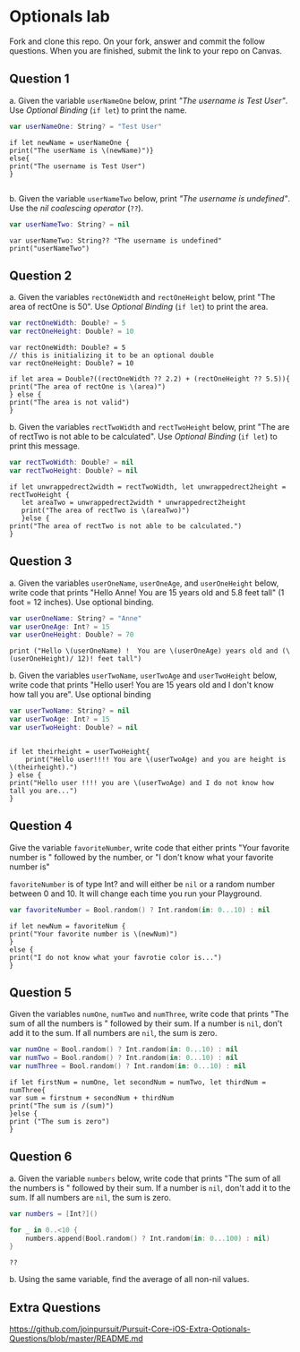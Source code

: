 # Optionals lab

Fork and clone this repo. On your fork, answer and commit the follow questions. When you are finished, submit the link to your repo on Canvas.


## Question 1

a. Given the variable `userNameOne` below, print *"The username is Test User"*.  Use *Optional Binding* (`if let`) to print the name.

```swift
var userNameOne: String? = "Test User"
```

```
if let newName = userNameOne {
print("The userName is \(newName)")}
else{
print("The username is Test User")
}


```

b. Given the variable `userNameTwo` below, print *"The username is undefined"*.  Use the *nil coalescing operator* (`??`).

```swift
var userNameTwo: String? = nil
```

```
var userNameTwo: String?? "The username is undefined"
print("userNameTwo")
```

## Question 2

a. Given the variables `rectOneWidth` and `rectOneHeight` below, print "The area of rectOne is 50".  Use *Optional Binding* (`if let`) to print the area.

```swift
var rectOneWidth: Double? = 5
var rectOneHeight: Double? = 10
```

```
var rectOneWidth: Double? = 5
// this is initializing it to be an optional double
var rectOneHeight: Double? = 10

if let area = Double?((rectOneWidth ?? 2.2) + (rectOneHeight ?? 5.5)){
print("The area of rectOne is \(area)")
} else {
print("The area is not valid")
}

```

b. Given the variables `rectTwoWidth` and `rectTwoHeight` below, print "The are of rectTwo is not able to be calculated".  Use *Optional Binding* (`if let`) to print this message.

```swift
var rectTwoWidth: Double? = nil
var rectTwoHeight: Double? = nil
```
```
if let unwrappedrect2width = rectTwoWidth, let unwrappedrect2height = rectTwoHeight {
   let areaTwo = unwrappedrect2width * unwrappedrect2height
   print("The area of rectTwo is \(areaTwo)")
   }else {
print("The area of rectTwo is not able to be calculated.")
}

```

## Question 3

a. Given the variables `userOneName`, `userOneAge`, and `userOneHeight` below, write code that prints "Hello Anne!  You are 15 years old and 5.8 feet tall" (1 foot = 12 inches).  Use optional binding.


```swift
var userOneName: String? = "Anne"
var userOneAge: Int? = 15
var userOneHeight: Double? = 70
```
```
print ("Hello \(userOneName) !  You are \(userOneAge) years old and (\(userOneHeight)/ 12)! feet tall")
```
b. Given the variables `userTwoName`, `userTwoAge` and `userTwoHeight` below, write code that prints "Hello user!  You are 15 years old and I don't know how tall you are".  Use optional binding

```swift
var userTwoName: String? = nil
var userTwoAge: Int? = 15
var userTwoHeight: Double? = nil
```
```

if let theirheight = userTwoHeight{
    print("Hello user!!!! You are \(userTwoAge) and you are height is \(theirheight).")
} else {
print("Hello user !!!! you are \(userTwoAge) and I do not know how tall you are...")
}

```


## Question 4

Give the variable `favoriteNumber`, write code that either prints "Your favorite number is " followed by the number, or "I don't know what your favorite number is"

`favoriteNumber` is of type Int? and will either be `nil` or a random number between 0 and 10.  It will change each time you run your Playground.

```swift
var favoriteNumber = Bool.random() ? Int.random(in: 0...10) : nil
```
```
if let newNum = favoriteNum {
print("Your favorite number is \(newNum)")
}
else {
print("I do not know what your favrotie color is...")
}
```


## Question 5

Given the variables `numOne`, `numTwo` and `numThree`, write code that prints "The sum of all the numbers is " followed by their sum.  If a number is `nil`, don't add it to the sum.  If all numbers are `nil`, the sum is zero.

```swift
var numOne = Bool.random() ? Int.random(in: 0...10) : nil
var numTwo = Bool.random() ? Int.random(in: 0...10) : nil
var numThree = Bool.random() ? Int.random(in: 0...10) : nil
```
```
if let firstNum = numOne, let secondNum = numTwo, let thirdNum = numThree{
var sum = firstnum + secondNum + thirdNum 
print("The sum is /(sum)")
}else {
print ("The sum is zero")
}
```


## Question 6

a. Given the variable `numbers` below, write code that prints "The sum of all the numbers is " followed by their sum.  If a number is `nil`, don't add it to the sum.  If all numbers are `nil`, the sum is zero.

```swift
var numbers = [Int?]()

for _ in 0..<10 {
    numbers.append(Bool.random() ? Int.random(in: 0...100) : nil)
}
```

```
??

```


b. Using the same variable, find the average of all non-nil values.

## Extra Questions

https://github.com/joinpursuit/Pursuit-Core-iOS-Extra-Optionals-Questions/blob/master/README.md
